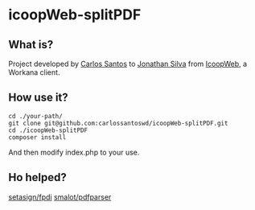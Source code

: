 # icoopWeb-splitPDF
## What is?
Project developed by [Carlos Santos](https://www.workana.com/freelancer/19a051845db8aa4fcbeb8b9ff6fa3e07) to [Jonathan Silva](https://www.workana.com/e/2f22d739dd3299e23b9796c74f4d3326) from [IcoopWeb](http://www.icoopweb.com.br/), a Workana client.

## How use it?
```
cd ./your-path/
git clone git@github.com:carlossantoswd/icoopWeb-splitPDF.git
cd ./icoopWeb-splitPDF
composer install
```

And then modify index.php to your use.

## Ho helped?
[setasign/fpdi](https://packagist.org/packages/setasign/fpdi)
[smalot/pdfparser](https://packagist.org/packages/smalot/pdfparser)
